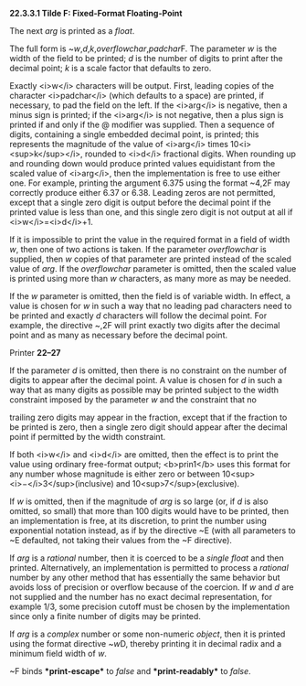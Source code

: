 **22.3.3.1 Tilde F: Fixed-Format Floating-Point** 

The next *arg* is printed as a *float*. 

The full form is ~*w*,*d*,*k*,*overflowchar*,*padchar*F. The parameter *w* is the width of the field to be printed; *d* is the number of digits to print after the decimal point; *k* is a scale factor that defaults to zero. 

Exactly \<i\>w\</i\> characters will be output. First, leading copies of the character \<i\>padchar\</i\> (which defaults to a space) are printed, if necessary, to pad the field on the left. If the \<i\>arg\</i\> is negative, then a minus sign is printed; if the \<i\>arg\</i\> is not negative, then a plus sign is printed if and only if the @ modifier was supplied. Then a sequence of digits, containing a single embedded decimal point, is printed; this represents the magnitude of the value of \<i\>arg\</i\> times 10\<i\>\<sup\>k\</sup\>\</i\>, rounded to \<i\>d\</i\> fractional digits. When rounding up and rounding down would produce printed values equidistant from the scaled value of \<i\>arg\</i\>, then the implementation is free to use either one. For example, printing the argument 6.375 using the format ~4,2F may correctly produce either 6.37 or 6.38. Leading zeros are not permitted, except that a single zero digit is output before the decimal point if the printed value is less than one, and this single zero digit is not output at all if \<i\>w\</i\>=\<i\>d\</i\>+1. 

If it is impossible to print the value in the required format in a field of width *w*, then one of two actions is taken. If the parameter *overflowchar* is supplied, then *w* copies of that parameter are printed instead of the scaled value of *arg*. If the *overflowchar* parameter is omitted, then the scaled value is printed using more than *w* characters, as many more as may be needed. 

If the *w* parameter is omitted, then the field is of variable width. In effect, a value is chosen for *w* in such a way that no leading pad characters need to be printed and exactly *d* characters will follow the decimal point. For example, the directive ~,2F will print exactly two digits after the decimal point and as many as necessary before the decimal point. 

Printer **22–27**

 

 

If the parameter *d* is omitted, then there is no constraint on the number of digits to appear after the decimal point. A value is chosen for *d* in such a way that as many digits as possible may be printed subject to the width constraint imposed by the parameter *w* and the constraint that no 

trailing zero digits may appear in the fraction, except that if the fraction to be printed is zero, then a single zero digit should appear after the decimal point if permitted by the width constraint. 

If both \<i\>w\</i\> and \<i\>d\</i\> are omitted, then the effect is to print the value using ordinary free-format output; \<b\>prin1\</b\> uses this format for any number whose magnitude is either zero or between 10\<sup\>\<i\>−\</i\>3\</sup\>(inclusive) and 10\<sup\>7\</sup\>(exclusive). 

If *w* is omitted, then if the magnitude of *arg* is so large (or, if *d* is also omitted, so small) that more than 100 digits would have to be printed, then an implementation is free, at its discretion, to print the number using exponential notation instead, as if by the directive ~E (with all parameters to ~E defaulted, not taking their values from the ~F directive). 

If *arg* is a *rational* number, then it is coerced to be a *single float* and then printed. Alternatively, an implementation is permitted to process a *rational* number by any other method that has essentially the same behavior but avoids loss of precision or overflow because of the coercion. If *w* and *d* are not supplied and the number has no exact decimal representation, for example 1/3, some precision cutoff must be chosen by the implementation since only a finite number of digits may be printed. 

If *arg* is a *complex* number or some non-numeric *object*, then it is printed using the format directive ~*w*D, thereby printing it in decimal radix and a minimum field width of *w*. 

~F binds **\*print-escape\*** to *false* and **\*print-readably\*** to *false*. 

